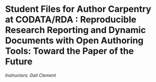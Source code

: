 Student Files for Author Carpentry at CODATA/RDA : Reproducible Research Reporting and Dynamic Documents with Open Authoring Tools: Toward the Paper of the Future
=======

*Instructors: Gail Clement*

                   
